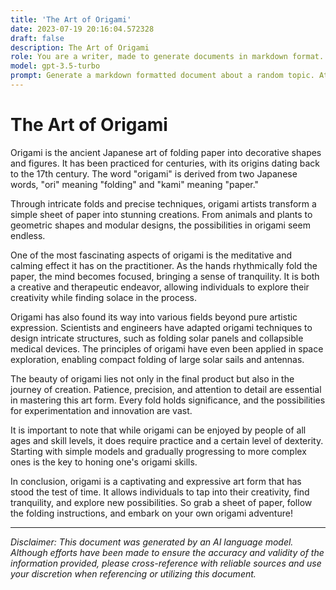 ```yaml
---
title: 'The Art of Origami'
date: 2023-07-19 20:16:04.572328
draft: false
description: The Art of Origami
role: You are a writer, made to generate documents in markdown format. It is very important that all of the documents you generate are in valid markdown format.
model: gpt-3.5-turbo
prompt: Generate a markdown formatted document about a random topic. At the bottom, include a disclaimer explaining that the document was generated by you. The first line of the document should be the title. Make sure that the entire document is in proper markdown format, using a mix of various tags to make the document visually appealing.
---
```


# The Art of Origami

Origami is the ancient Japanese art of folding paper into decorative shapes and figures. It has been practiced for centuries, with its origins dating back to the 17th century. The word "origami" is derived from two Japanese words, "ori" meaning "folding" and "kami" meaning "paper." 

Through intricate folds and precise techniques, origami artists transform a simple sheet of paper into stunning creations. From animals and plants to geometric shapes and modular designs, the possibilities in origami seem endless.

One of the most fascinating aspects of origami is the meditative and calming effect it has on the practitioner. As the hands rhythmically fold the paper, the mind becomes focused, bringing a sense of tranquility. It is both a creative and therapeutic endeavor, allowing individuals to explore their creativity while finding solace in the process.

Origami has also found its way into various fields beyond pure artistic expression. Scientists and engineers have adapted origami techniques to design intricate structures, such as folding solar panels and collapsible medical devices. The principles of origami have even been applied in space exploration, enabling compact folding of large solar sails and antennas.

The beauty of origami lies not only in the final product but also in the journey of creation. Patience, precision, and attention to detail are essential in mastering this art form. Every fold holds significance, and the possibilities for experimentation and innovation are vast.

It is important to note that while origami can be enjoyed by people of all ages and skill levels, it does require practice and a certain level of dexterity. Starting with simple models and gradually progressing to more complex ones is the key to honing one's origami skills.

In conclusion, origami is a captivating and expressive art form that has stood the test of time. It allows individuals to tap into their creativity, find tranquility, and explore new possibilities. So grab a sheet of paper, follow the folding instructions, and embark on your own origami adventure!

---

*Disclaimer: This document was generated by an AI language model. Although efforts have been made to ensure the accuracy and validity of the information provided, please cross-reference with reliable sources and use your discretion when referencing or utilizing this document.*